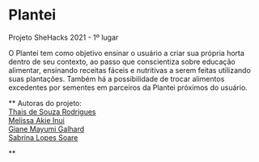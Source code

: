 # Plantei

Projeto SheHacks 2021 - 1º lugar

O Plantei tem como objetivo ensinar o usuário a criar sua própria horta dentro de seu contexto, 
ao passo que conscientiza sobre educação alimentar, ensinando receitas fáceis e nutritivas a serem 
feitas utilizando suas plantações. Também há a possibilidade de trocar alimentos excedentes 
por sementes em parceiros da Plantei próximos do usuário. </p> 

** Autoras do projeto: <br>
[Thais de Souza Rodrigues](https://github.com/thatarocket) <br>
[Melissa Akie Inui](https://github.com/mee-akie)<br>
[Giane Mayumi Galhard](https://github.com/Anemaygi) <br>
[Sabrina Lopes Soare](https://github.com/sabslopes) </p> **
